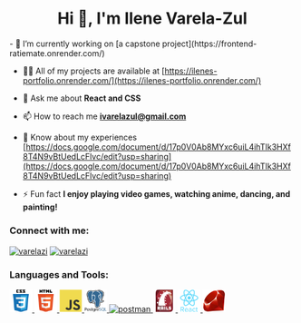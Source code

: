 <h1 align="center">Hi 👋, I'm Ilene Varela-Zul</h1>
- 🔭 I’m currently working on [a capstone project](https://frontend-ratiemate.onrender.com/)

- 👨‍💻 All of my projects are available at [https://ilenes-portfolio.onrender.com/](https://ilenes-portfolio.onrender.com/)

- 💬 Ask me about **React and CSS**

- 📫 How to reach me **ivarelazul@gmail.com**

- 📄 Know about my experiences [https://docs.google.com/document/d/17p0V0Ab8MYxc6uiL4ihTIk3HXf8T4N9vBtUedLcFlvc/edit?usp=sharing](https://docs.google.com/document/d/17p0V0Ab8MYxc6uiL4ihTIk3HXf8T4N9vBtUedLcFlvc/edit?usp=sharing)

- ⚡ Fun fact **I enjoy playing video games, watching anime, dancing, and painting!**

<h3 align="left">Connect with me:</h3>
<p align="left">
<a href="https://twitter.com/varelazi" target="blank"><img align="center" src="https://raw.githubusercontent.com/rahuldkjain/github-profile-readme-generator/master/src/images/icons/Social/twitter.svg" alt="varelazi" height="30" width="40" /></a>
<a href="https://linkedin.com/in/varelazi" target="blank"><img align="center" src="https://raw.githubusercontent.com/rahuldkjain/github-profile-readme-generator/master/src/images/icons/Social/linked-in-alt.svg" alt="varelazi" height="30" width="40" /></a>
</p>

<h3 align="left">Languages and Tools:</h3>
<p align="left"> <a href="https://www.w3schools.com/css/" target="_blank" rel="noreferrer"> <img src="https://raw.githubusercontent.com/devicons/devicon/master/icons/css3/css3-original-wordmark.svg" alt="css3" width="40" height="40"/> </a> <a href="https://www.w3.org/html/" target="_blank" rel="noreferrer"> <img src="https://raw.githubusercontent.com/devicons/devicon/master/icons/html5/html5-original-wordmark.svg" alt="html5" width="40" height="40"/> </a> <a href="https://developer.mozilla.org/en-US/docs/Web/JavaScript" target="_blank" rel="noreferrer"> <img src="https://raw.githubusercontent.com/devicons/devicon/master/icons/javascript/javascript-original.svg" alt="javascript" width="40" height="40"/> </a> <a href="https://www.postgresql.org" target="_blank" rel="noreferrer"> <img src="https://raw.githubusercontent.com/devicons/devicon/master/icons/postgresql/postgresql-original-wordmark.svg" alt="postgresql" width="40" height="40"/> </a> <a href="https://postman.com" target="_blank" rel="noreferrer"> <img src="https://www.vectorlogo.zone/logos/getpostman/getpostman-icon.svg" alt="postman" width="40" height="40"/> </a> <a href="https://rubyonrails.org" target="_blank" rel="noreferrer"> <img src="https://raw.githubusercontent.com/devicons/devicon/master/icons/rails/rails-original-wordmark.svg" alt="rails" width="40" height="40"/> </a> <a href="https://reactjs.org/" target="_blank" rel="noreferrer"> <img src="https://raw.githubusercontent.com/devicons/devicon/master/icons/react/react-original-wordmark.svg" alt="react" width="40" height="40"/> </a> <a href="https://www.ruby-lang.org/en/" target="_blank" rel="noreferrer"> <img src="https://raw.githubusercontent.com/devicons/devicon/master/icons/ruby/ruby-original.svg" alt="ruby" width="40" height="40"/> </a> </p>
